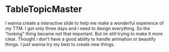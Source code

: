 # TableTopicMaster
I wanna create a interactive slide to help me make a wonderful experence of my TTM.
I got only three days and i need to design everything.
So the "looking" thing became not that important.
But im still trying to make it more clear.
Thought i don't have a good ability to handle animation or beautify things.
I just wanna try my best to create new things.
